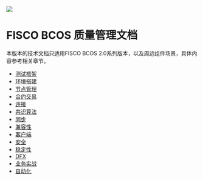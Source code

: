 ![](https://github.com/jishitang/FISCO-BCOS-TEST/raw/master/docs/images/FISCO_BCOS_QM_Logo.svg?sanitize=true)

# FISCO BCOS 质量管理文档

本版本的技术文档只适用FISCO BCOS 2.0系列版本，以及周边组件场景，具体内容参考相关章节。


- [测试框架](https://fisco-bcos-test.readthedocs.io/zh_CN/latest/docs/introduction.html)
- [环境搭建](https://fisco-bcos-test.readthedocs.io/zh_CN/latest/docs/what_is_new.html)
- [节点管理](https://fisco-bcos-test.readthedocs.io/zh_CN/latest/docs/change_log/index.html)
- [合约交易](https://fisco-bcos-test.readthedocs.io/zh_CN/latest/docs/installation.html)
- [连接](https://fisco-bcos-test.readthedocs.io/zh_CN/latest/docs/tutorial/index.html)
- [共识算法](https://fisco-bcos-test.readthedocs.io/zh_CN/latest/docs/manual/index.html)
- [同步](https://fisco-bcos-test.readthedocs.io/zh_CN/latest/docs/enterprise_tools/index.html)
- [兼容性](https://fisco-bcos-test.readthedocs.io/zh_CN/latest/docs/sdk/index.html)
- [客户端](https://fisco-bcos-test.readthedocs.io/zh_CN/latest/docs/browser/browser.html)
- [安全](https://fisco-bcos-test.readthedocs.io/zh_CN/latest/docs/design/index.html)
- [稳定性](https://fisco-bcos-test.readthedocs.io/zh_CN/latest/docs/api.html)
- [DFX](https://fisco-bcos-test.readthedocs.io/zh_CN/latest/docs/faq.html)
- [业务实战](https://fisco-bcos-test.readthedocs.io/zh_CN/latest/docs/community.html)
- [自动化](https://fisco-bcos-test.readthedocs.io/zh_CN/latest/docs/autotest.html)
